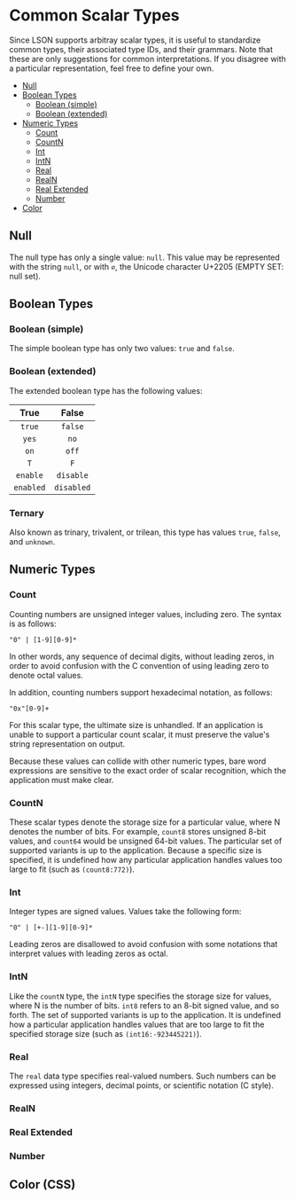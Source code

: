Common Scalar Types
====================================================================================================

Since LSON supports arbitray scalar types, it is useful to standardize common types, their
associated type IDs, and their grammars. Note that these are only suggestions for common
interpretations. If you disagree with a particular representation, feel free to define your own.

- [Null]
- [Boolean Types]
  + [Boolean (simple)]
  + [Boolean (extended)]
- [Numeric Types]
  + [Count]
  + [CountN]
  + [Int]
  + [IntN]
  + [Real]
  + [RealN]
  + [Real Extended]
  + [Number]
- [Color]


Null
-----
The null type has only a single value: `null`. This value may be represented with the string `null`,
or with `∅`, the Unicode character U+2205 (EMPTY SET: null set).


Boolean Types
--------------

### Boolean (simple)
The simple boolean type has only two values: `true` and `false`.

### Boolean (extended)
The extended boolean type has the following values:

| True      | False      |
|:---------:|:----------:|
| `true`    | `false`    |
| `yes`     | `no`       |
| `on`      | `off`      |
| `T`       | `F`        |
| `enable`  | `disable`  |
| `enabled` | `disabled` |

### Ternary
Also known as trinary, trivalent, or trilean, this type has values `true`, `false`, and `unknown`.


Numeric Types
--------------

### Count
Counting numbers are unsigned integer values, including zero. The syntax is as follows:

    "0" | [1-9][0-9]*

In other words, any sequence of decimal digits, without leading zeros, in order to avoid confusion
with the C convention of using leading zero to denote octal values.

In addition, counting numbers support hexadecimal notation, as follows:

    "0x"[0-9]+

For this scalar type, the ultimate size is unhandled. If an application is unable to support a
particular count scalar, it must preserve the value's string representation on output.

Because these values can collide with other numeric types, bare word expressions are sensitive to
the exact order of scalar recognition, which the application must make clear.

### CountN
These scalar types denote the storage size for a particular value, where N denotes the number of
bits. For example, `count8` stores unsigned 8-bit values, and `count64` would be unsigned 64-bit
values. The particular set of supported variants is up to the application. Because a specific size
is specified, it is undefined how any particular application handles values too large to fit (such
as `(count8:772)`).

### Int
Integer types are signed values. Values take the following form:

    "0" | [+-][1-9][0-9]*

Leading zeros are disallowed to avoid confusion with some notations that interpret values with
leading zeros as octal.

### IntN
Like the `countN` type, the `intN` type specifies the storage size for values, where N is the number
of bits. `int8` refers to an 8-bit signed value, and so forth. The set of supported variants is up
to the application. It is undefined how a particular application handles values that are too large
to fit the specified storage size (such as `(int16:-923445221)`).

### Real
The `real` data type specifies real-valued numbers. Such numbers can be expressed using integers,
decimal points, or scientific notation (C style).

### RealN

### Real Extended

### Number


Color (CSS)
------------



[Null]:               #null
[Boolean Types]:      #boolean-types
[Boolean (simple)]:   #boolean-simple
[Boolean (extended)]: #boolean-extended
[Numeric Types]:      #numeric-types
[Count]:              #count
[CountN]:             #countn
[Int]:                #int
[IntN]:               #intn
[Real]:               #real
[RealN]:              #realn
[Real Extended]:      #real-extended
[Number]:             #number
[Color]:              #color

